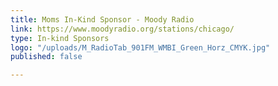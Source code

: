 ```yaml
---
title: Moms In-Kind Sponsor - Moody Radio
link: https://www.moodyradio.org/stations/chicago/
type: In-kind Sponsors
logo: "/uploads/M_RadioTab_901FM_WMBI_Green_Horz_CMYK.jpg"
published: false

---
```

